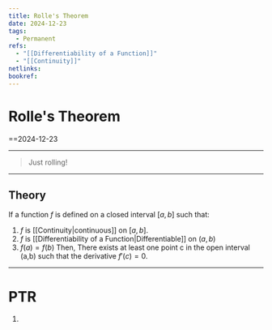 ```yaml
---
title: Rolle's Theorem
date: 2024-12-23
tags:
  - Permanent
refs:
  - "[[Differentiability of a Function]]"
  - "[[Continuity]]"
netlinks: 
bookref:
---
```

# Rolle's Theorem
==2024-12-23

---
> Just rolling!
---
## Theory
If a function $f$ is defined on a closed interval $[a,b]$ such that:
1. $f$ is [[Continuity|continuous]] on $[a,b]$.
2. $f$ is [[Differentiability of a Function|Differentiable]] on $(a,b)$
3. $f(a)=f(b)$
Then, There exists at least one point c in the open interval (a,b) such that the derivative $f'(c)=0$.

---
# PTR

1. 